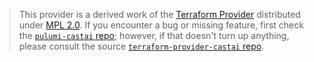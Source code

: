 > This provider is a derived work of the [Terraform Provider](https://github.com/terraform-providers/terraform-provider-castai)
> distributed under [MPL 2.0](https://www.mozilla.org/en-US/MPL/2.0/). If you encounter a bug or missing feature,
> first check the [`pulumi-castai` repo](/issues); however, if that doesn't turn up anything,
> please consult the source [`terraform-provider-castai` repo](https://github.com/terraform-providers/terraform-provider-castai/issues).
